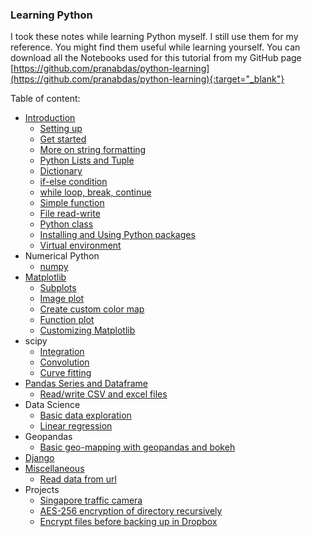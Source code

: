 ### Learning Python 

I took these notes while learning Python myself. I still use them for my reference. You might find them useful while learning yourself. You can download all the Notebooks used for this tutorial from my GitHub page [https://github.com/pranabdas/python-learning](https://github.com/pranabdas/python-learning){:target="_blank"}

Table of content: 

+ [Introduction](introduction/introduction.md) 
    - [Setting up](introduction/setup.md) 
    - [Get started](introduction/basics.md) 
    - [More on string formatting](introduction/string-formatting.md) 
    - [Python Lists and Tuple](introduction/list-and-tuple.md) 
    - [Dictionary](introduction/dictionary.md) 
    - [if-else condition](introduction/if-else.md) 
    - [while loop, break, continue](introduction/while-loop.md) 
    - [Simple function](introduction/function.md) 
    - [File read-write](introduction/file-read-write.md) 
    - [Python class](introduction/class.md) 
    - [Installing and Using Python packages](introduction/python-packages.md) 
    - [Virtual environment](introduction/venv.md)
+ Numerical Python 
    - [numpy](numerical-python/numpy.md) 
+ [Matplotlib](matplotlib/matplotlib.md) 
    - [Subplots](matplotlib/subplot.md) 
    - [Image plot](matplotlib/image-plot.md) 
    - [Create custom color map](matplotlib/custom-color-map.md) 
    - [Function plot](matplotlib/function-plot.md) 
    - [Customizing Matplotlib](matplotlib/custom-matplotlib.md) 
+ scipy 
    - [Integration](scipy/integration.md) 
    - [Convolution](scipy/convolution.md) 
    - [Curve fitting](scipy/curve-fit.md)
+ [Pandas Series and Dataframe](pandas/pandas.md) 
    - [Read/write CSV and excel files](pandas/csv-excel.md) 
+ Data Science
    - [Basic data exploration](data-science/data-exploration.md)
    - [Linear regression](data-science/linear-regression.md)
+ Geopandas
    - [Basic geo-mapping with geopandas and bokeh](geopandas/maps.md)
+ [Django](django/django.md)
+ [Miscellaneous](misc/misc.md) 
    - [Read data from url](misc/read-data-url.md) 
+ Projects 
    - [Singapore traffic camera](projects/singapore-traffic-camera.md)
    - [AES-256 encryption of directory recursively](projects/directory-encryption.md)
    - [Encrypt files before backing up in Dropbox](projects/encrypt-upload-dropbox.md)
